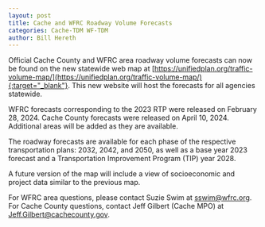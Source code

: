 ```yaml
---
layout: post
title: Cache and WFRC Roadway Volume Forecasts
categories: Cache-TDM WF-TDM
author: Bill Hereth
---
```


Official Cache County and WFRC area roadway volume forecasts can now be found on the new statewide web map at [https://unifiedplan.org/traffic-volume-map/](https://unifiedplan.org/traffic-volume-map/){:target="_blank"}. This new website will host the forecasts for all agencies statewide.

WFRC forecasts corresponding to the 2023 RTP were released on February 28, 2024. Cache County forecasts were released on April 10, 2024. Additional areas will be added as they are available.

The roadway forecasts are available for each phase of the respective transportation plans: 2032, 2042, and 2050, as well as a base year 2023 forecast and a Transportation Improvement Program (TIP) year 2028.

A future version of the map will include a view of socioeconomic and project data similar to the previous map.

For WFRC area questions, please contact Suzie Swim at sswim@wfrc.org. For Cache County questions, contact Jeff Gilbert (Cache MPO) at Jeff.Gilbert@cachecounty.gov.